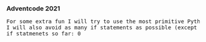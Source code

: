 <h3>Adventcode 2021</h3>

<pre>
For some extra fun I will try to use the most primitive Python methods
I will also avoid as many if statements as possible (except if name = main)
if statmenets so far: 0
</pre>
